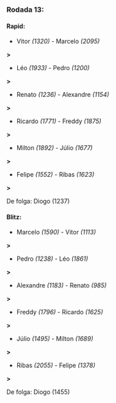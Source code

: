 ### Rodada 13:

#### Rapid:

* Vitor *(1320)*     -     Marcelo *(2095)*

 **>** 
* Léo *(1933)*     -     Pedro *(1200)*

 **>** 
* Renato *(1236)*     -     Alexandre *(1154)*

 **>** 
* Ricardo *(1771)*     -     Freddy *(1875)*

 **>** 
* Milton *(1892)*     -     Júlio *(1677)*

 **>** 
* Felipe *(1552)*     -     Ribas *(1623)*

 **>** 

De folga: Diogo (1237)

#### Blitz:

* Marcelo *(1590)*     -     Vitor *(1113)*

 **>** 
* Pedro *(1238)*     -     Léo *(1861)*

 **>** 
* Alexandre *(1183)*     -     Renato *(985)*

 **>** 
* Freddy *(1796)*     -     Ricardo *(1625)*

 **>** 
* Júlio *(1495)*     -     Milton *(1689)*

 **>** 
* Ribas *(2055)*     -     Felipe *(1378)*

 **>** 

De folga: Diogo (1455)

